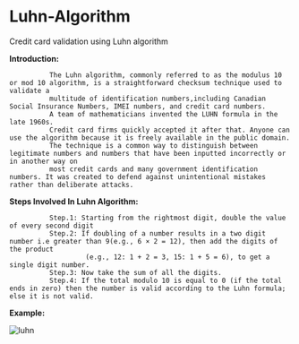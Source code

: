 # Luhn-Algorithm
Credit card validation using Luhn algorithm

**Introduction:**


              The Luhn algorithm, commonly referred to as the modulus 10 or mod 10 algorithm, is a straightforward checksum technique used to validate a 
              multitude of identification numbers,including Canadian Social Insurance Numbers, IMEI numbers, and credit card numbers.
              A team of mathematicians invented the LUHN formula in the late 1960s. 
              Credit card firms quickly accepted it after that. Anyone can use the algorithm because it is freely available in the public domain. 
              The technique is a common way to distinguish between legitimate numbers and numbers that have been inputted incorrectly or in another way on 
              most credit cards and many government identification numbers. It was created to defend against unintentional mistakes rather than deliberate attacks.
              
              
**Steps Involved In Luhn Algorithm:**


              Step.1: Starting from the rightmost digit, double the value of every second digit
              Step.2: If doubling of a number results in a two digit number i.e greater than 9(e.g., 6 × 2 = 12), then add the digits of the product 
                       (e.g., 12: 1 + 2 = 3, 15: 1 + 5 = 6), to get a single digit number.
              Step.3: Now take the sum of all the digits.
              Step.4: If the total modulo 10 is equal to 0 (if the total ends in zero) then the number is valid according to the Luhn formula; else it is not valid.
              
**Example:**

 ![luhn](https://user-images.githubusercontent.com/91528427/195816888-54092e15-5c90-4997-9929-6fd736195a50.png)
